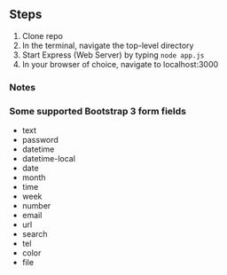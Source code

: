 
## Steps
1. Clone repo
1. In the terminal, navigate the top-level directory
1. Start Express (Web Server) by typing ```node app.js```
1. In your browser of choice, navigate to localhost:3000

### Notes

### Some supported Bootstrap 3 form fields

+ text
+ password
+ datetime
+ datetime-local
+ date
+ month
+ time
+ week
+ number
+ email
+ url
+ search
+ tel
+ color
+ file
